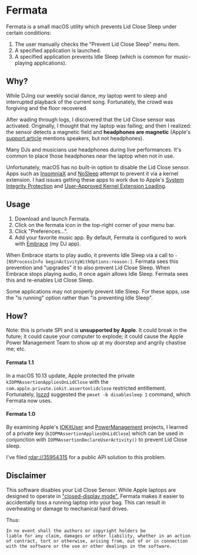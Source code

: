 # Fermata

Fermata is a small macOS utility which prevents Lid Close Sleep under certain conditions:

1. The user manually checks the "Prevent Lid Close Sleep" menu item.
2. A specified application is launched.
3. A specified application prevents Idle Sleep (which is common for music-playing applications).

## Why?

While DJing our weekly social dance, my laptop went to sleep and interrupted playback of the current song. Fortunately, the crowd was forgiving and the floor recovered.

After wading through logs, I discovered that the Lid Close sensor was activated. Originally, I thought that my laptop was failing; and then I realized: the sensor detects a magnetic field and **headphones are magnetic** (Apple's [support article](https://support.apple.com/en-us/HT203315) mentions speakers, but not headphones).

Many DJs and musicians use headphones during live performances. It's common to place those headphones near the laptop when not in use.

Unfortunately, macOS has no built-in option to disable the Lid Close sensor. Apps such as [InsomniaX](https://github.com/semaja2/InsomniaX) and [NoSleep](https://github.com/integralpro/nosleep) attempt to prevent it via a kernel extension. I had issues getting these apps to work due to Apple's [System Integrity Protection](https://en.wikipedia.org/wiki/System_Integrity_Protection) and [User-Approved Kernel Extension Loading](https://developer.apple.com/library/content/technotes/tn2459/_index.html). 

## Usage

1. Download and launch Fermata.
2. Click on the fermata icon in the top-right corner of your menu bar.
3. Click "Preferences…".
4. Add your favorite music app. By default, Fermata is configured to work with [Embrace](https://www.ricciadams.com/projects/embrace) (my DJ app).

When Embrace starts to play audio, it prevents Idle Sleep via a call to `-[NSProcessInfo beginActivityWithOptions:reason:]`. Fermata sees this prevention and "upgrades" it to also prevent Lid Close Sleep. When Embrace stops playing audio, it once again allows Idle Sleep. Fermata sees this and re-enables Lid Close Sleep.

Some applications may not properly prevent Idle Sleep. For these apps, use the "is running" option rather than "is preventing Idle Sleep".

## How?

Note: this is private SPI and is **unsupported by Apple**. It could break in the future; it could cause your computer to explode; it could cause the Apple Power Management Team to show up at my doorstep and angrily chastise me; etc.

#### Fermata 1.1

In a macOS 10.13 update, Apple protected the private `kIOPMAssertionAppliesOnLidClose` with the `com.apple.private.iokit.assertonlidclose` restricted entitlement. Fortunately, [lozzd](https://github.com/lozzd) suggested the `pmset -b disablesleep 1` command, which Fermata now uses.

#### Fermata 1.0

By examining Apple's [IOKitUser](https://opensource.apple.com/source/IOKitUser/) and [PowerManagement](https://opensource.apple.com/source/PowerManagement) projects, I learned of a private key (`kIOPMAssertionAppliesOnLidClose`) which can be used in conjunction with `IOPMAssertionDeclareUserActivity()` to prevent Lid Close sleep.

I've filed [rdar://35954315](http://openradar.appspot.com/radar?id=4931350570205184) for a public API solution to this problem.

## Disclaimer

This software disables your Lid Close Sensor. While Apple laptops are designed to operate in ["closed-display mode"](https://support.apple.com/en-us/HT201834), Fermata makes it easier to accidentally toss a running laptop into your bag. This can result in overheating or damage to mechanical hard drives.

Thus:

    In no event shall the authors or copyright holders be
    liable for any claim, damages or other liability, whether in an action
    of contract, tort or otherwise, arising from, out of or in connection
    with the software or the use or other dealings in the software.

